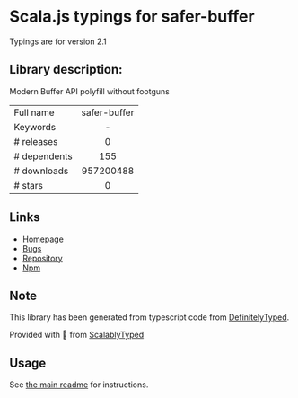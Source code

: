 
# Scala.js typings for safer-buffer

Typings are for version 2.1

## Library description:
Modern Buffer API polyfill without footguns

|                    |                 |
| ------------------ | :-------------: |
| Full name          | safer-buffer |
| Keywords           | - |
| # releases         | 0 |
| # dependents       | 155 |
| # downloads        | 957200488 |
| # stars            | 0 |

## Links
- [Homepage](https://github.com/ChALkeR/safer-buffer#readme)
- [Bugs](https://github.com/ChALkeR/safer-buffer/issues)
- [Repository](https://github.com/ChALkeR/safer-buffer)
- [Npm](https://www.npmjs.com/package/safer-buffer)
    


## Note
This library has been generated from typescript code from [DefinitelyTyped](https://definitelytyped.org).

Provided with :purple_heart: from [ScalablyTyped](https://github.com/oyvindberg/ScalablyTyped)

## Usage
See [the main readme](../../readme.md) for instructions.


